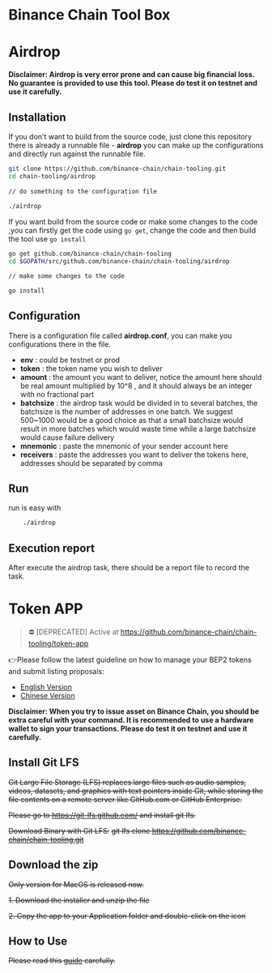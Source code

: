 # Binance Chain Tool Box

# Airdrop
 __Disclaimer: Airdrop is very error prone and can cause big financial loss. No guarantee is provided to use this tool. Please do test it on testnet and use it carefully.__

## Installation

If you don't want to build from the source code, just clone this repository there is already a runnable file - **airdrop** you can make up the configurations and directly run against the runnable file.

```bash
git clone https://github.com/binance-chain/chain-tooling.git
cd chain-tooling/airdrop
    
// do something to the configuration file
    
./airdrop
```

If you want build from the source code or make some changes to the code ,you can firstly get the code using `go get`, change the code and then build the tool use `go install`

```bash
go get github.com/binance-chain/chain-tooling
cd $GOPATH/src/github.com/binance-chain/chain-tooling/airdrop

// make some changes to the code

go install

```

## Configuration
There is a configuration file called **airdrop.conf**, you can make you configurations there in the file.

- **env** : could be testnet or prod
- **token** : the token name you wish to deliver
- **amount** : the amount you want to deliver, notice the amount here should be real amount multiplied by 10^8 , and it should always be an integer with no fractional part
- **batchsize** : the airdrop task would be divided in to several batches, the batchsize is the number of addresses in one batch. We suggest 500~1000 would be a good choice as that a small batchsize would result in more batches which would waste time while a large batchsize would cause failure delivery
- **mnemonic** : paste the mnemonic of your sender account here 
- **receivers** : paste the addresses you want to deliver the tokens here, addresses should be separated by comma

## Run

run is easy with 

```bash
    ./airdrop
```

## Execution report

After execute the airdrop task, there should be a report file to record the task.

# Token APP

> :no_entry: [DEPRECATED] Active at https://github.com/binance-chain/chain-tooling/token-app 

:point_right:Please follow the latest guideline on how to manage your BEP2 tokens and submit listing proposals: 

* [English Version](https://community.binance.org/topic/2487)
* [Chinese Version](https://community.binance.org/topic/2488/)

 __Disclaimer: When you try to issue asset on Binance Chain, you should be extra careful with your command. It is recommended to use a hardware wallet to sign your transactions. Please do test it on testnet and use it carefully.__

## Install Git LFS

~~Git Large File Storage (LFS) replaces large files such as audio samples, videos, datasets, and graphics with text pointers inside Git, while storing the file contents on a remote server like GitHub.com or GitHub Enterprise.~~

~~Please go to https://git-lfs.github.com/ and install git lfs.~~

~~Download Binary with Git LFS:~~
~~git lfs clone https://github.com/binance-chain/chain-tooling.git~~

## Download the zip
~~Only version for MacOS is released now.~~ 

~~1. Download the installer and unzip the file~~

~~2. Copy the app to your Application folder and double-click on the icon~~

## How to Use

~~Please read this [guide](./token-app/binance-chain-gui.pdf) carefully.~~


